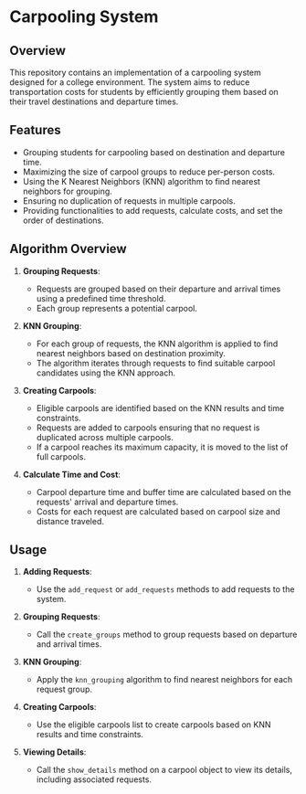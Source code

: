 # Carpooling System

## Overview
This repository contains an implementation of a carpooling system designed for a college environment. The system aims to reduce transportation costs for students by efficiently grouping them based on their travel destinations and departure times.

## Features
- Grouping students for carpooling based on destination and departure time.
- Maximizing the size of carpool groups to reduce per-person costs.
- Using the K Nearest Neighbors (KNN) algorithm to find nearest neighbors for grouping.
- Ensuring no duplication of requests in multiple carpools.
- Providing functionalities to add requests, calculate costs, and set the order of destinations.

## Algorithm Overview
1. **Grouping Requests**: 
    - Requests are grouped based on their departure and arrival times using a predefined time threshold.
    - Each group represents a potential carpool.

2. **KNN Grouping**:
    - For each group of requests, the KNN algorithm is applied to find nearest neighbors based on destination proximity.
    - The algorithm iterates through requests to find suitable carpool candidates using the KNN approach.

3. **Creating Carpools**:
    - Eligible carpools are identified based on the KNN results and time constraints.
    - Requests are added to carpools ensuring that no request is duplicated across multiple carpools.
    - If a carpool reaches its maximum capacity, it is moved to the list of full carpools.

4. **Calculate Time and Cost**:
    - Carpool departure time and buffer time are calculated based on the requests' arrival and departure times.
    - Costs for each request are calculated based on carpool size and distance traveled.

## Usage
1. **Adding Requests**:
    - Use the `add_request` or `add_requests` methods to add requests to the system.

2. **Grouping Requests**:
    - Call the `create_groups` method to group requests based on departure and arrival times.

3. **KNN Grouping**:
    - Apply the `knn_grouping` algorithm to find nearest neighbors for each request group.

4. **Creating Carpools**:
    - Use the eligible carpools list to create carpools based on KNN results and time constraints.

5. **Viewing Details**:
    - Call the `show_details` method on a carpool object to view its details, including associated requests.


